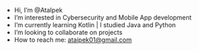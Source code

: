 - Hi, I’m @AtaIpek
- I’m interested in Cybersecurity and Mobile App development
-  I’m currently learning Kotlin | I studied Java and Python
-  I’m looking to collaborate on projects
-  How to reach me: ataipek01@gmail.com

<!---
AtaIpek/AtaIpek is a ✨ special ✨ repository because its `README.md` (this file) appears on your GitHub profile.
You can click the Preview link to take a look at your changes.
--->
